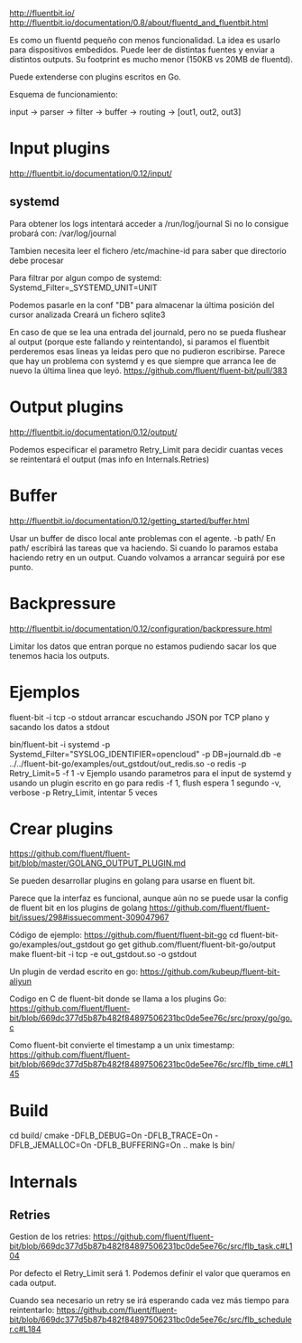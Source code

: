 http://fluentbit.io/
http://fluentbit.io/documentation/0.8/about/fluentd_and_fluentbit.html

Es como un fluentd pequeño con menos funcionalidad.
La idea es usarlo para dispositivos embedidos.
Puede leer de distintas fuentes y enviar a distintos outputs.
Su footprint es mucho menor (150KB vs 20MB de fluentd).

Puede extenderse con plugins escritos en Go.


Esquema de funcionamiento:

input -> parser -> filter -> buffer -> routing -> [out1, out2, out3]


# Input plugins
http://fluentbit.io/documentation/0.12/input/

## systemd
Para obtener los logs intentará acceder a
  /run/log/journal
Si no lo consigue probará con:
  /var/log/journal

Tambien necesita leer el fichero /etc/machine-id para saber que directorio debe procesar


Para filtrar por algun compo de systemd:
Systemd_Filter=_SYSTEMD_UNIT=UNIT

Podemos pasarle en la conf "DB" para almacenar la última posición del cursor analizada
Creará un fichero sqlite3

En caso de que se lea una entrada del journald, pero no se pueda flushear al output (porque este fallando y reintentando), si paramos el fluentbit perderemos esas lineas ya leidas pero que no pudieron escribirse.
Parece que hay un problema con systemd y es que siempre que arranca lee de nuevo la última linea que leyó.
https://github.com/fluent/fluent-bit/pull/383


# Output plugins
http://fluentbit.io/documentation/0.12/output/

Podemos especificar el parametro Retry_Limit para decidir cuantas veces se reintentará el output (mas info en Internals.Retries)


# Buffer
http://fluentbit.io/documentation/0.12/getting_started/buffer.html

Usar un buffer de disco local ante problemas con el agente.
-b path/
En path/ escribirá las tareas que va haciendo.
Si cuando lo paramos estaba haciendo retry en un output. Cuando volvamos a arrancar seguirá por ese punto.



# Backpressure
http://fluentbit.io/documentation/0.12/configuration/backpressure.html

Limitar los datos que entran porque no estamos pudiendo sacar los que tenemos hacia los outputs.




# Ejemplos
fluent-bit -i tcp -o stdout
  arrancar escuchando JSON por TCP plano y sacando los datos a stdout

bin/fluent-bit -i systemd -p Systemd_Filter="SYSLOG_IDENTIFIER=opencloud" -p DB=journald.db -e ../../fluent-bit-go/examples/out_gstdout/out_redis.so -o redis -p Retry_Limit=5 -f 1 -v
Ejemplo usando parametros para el input de systemd y usando un plugin escrito en go para redis
  -f 1, flush espera 1 segundo
  -v, verbose
  -p Retry_Limit, intentar 5 veces



# Crear plugins
https://github.com/fluent/fluent-bit/blob/master/GOLANG_OUTPUT_PLUGIN.md

Se pueden desarrollar plugins en golang para usarse en fluent bit.

Parece que la interfaz es funcional, aunque aún no se puede usar la config de fluent bit en los plugins de golang
https://github.com/fluent/fluent-bit/issues/298#issuecomment-309047967

Código de ejemplo:
https://github.com/fluent/fluent-bit-go
cd fluent-bit-go/examples/out_gstdout
go get github.com/fluent/fluent-bit-go/output
make
fluent-bit -i tcp -e out_gstdout.so -o gstdout


Un plugin de verdad escrito en go:
https://github.com/kubeup/fluent-bit-aliyun

Codigo en C de fluent-bit donde se llama a los plugins Go:
https://github.com/fluent/fluent-bit/blob/669dc377d5b87b482f84897506231bc0de5ee76c/src/proxy/go/go.c

Como fluent-bit convierte el timestamp a un unix timestamp:
https://github.com/fluent/fluent-bit/blob/669dc377d5b87b482f84897506231bc0de5ee76c/src/flb_time.c#L145



# Build
cd build/
cmake -DFLB_DEBUG=On -DFLB_TRACE=On -DFLB_JEMALLOC=On -DFLB_BUFFERING=On ..
make
ls bin/



# Internals

## Retries
Gestion de los retries:
https://github.com/fluent/fluent-bit/blob/669dc377d5b87b482f84897506231bc0de5ee76c/src/flb_task.c#L104

Por defecto el Retry_Limit será 1.
Podemos definir el valor que queramos en cada output.

Cuando sea necesario un retry se irá esperando cada vez más tiempo para reintentarlo:
https://github.com/fluent/fluent-bit/blob/669dc377d5b87b482f84897506231bc0de5ee76c/src/flb_scheduler.c#L184
